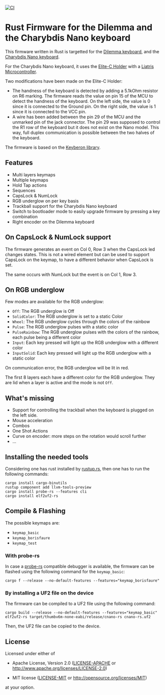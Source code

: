 [![CI](https://github.com/borisfaure/bastardkb-rs/actions/workflows/ci.yml/badge.svg?branch=main)](https://github.com/borisfaure/bastardkb-rs/actions/workflows/ci.yml)

# Rust Firmware for the Dilemma and the Charybdis Nano keyboard

This firmware written in Rust is targetted for the
[Dilemma keyboard](https://bastardkb.com/product/dilemma/),
and the [Charybdis Nano keyboard](https://bastardkb.com/product/charybdis-nano-kit/).

For the Charybdis Nano keyboard, it uses the [Elite-C Holder](https://github.com/Bastardkb/Elite-C-holder) with
a [Liatris Microcontroller](https://splitkb.com/products/liatris).

Two modifications have been made on the Elite-C Holder:

- The handness of the keyboard is detected by adding a 5.1kOhm resistor on R6
  marking.  The firmware reads the value on pin 15 of the MCU to detect the
  handness of the keyboard.  On the left side, the value is 0 since it is
  connected to the Ground pin.  On the right side, the value is 1 since it
  is connected to the VCC pin.
- A wire has been added between the pin 29 of the MCU and the unmarked pin of
  the jack connector.  The pin 29 was supposed to control the R1 row of the
  keyboard but it does not exist on the Nano model.  This way, full duplex
  communication is possible between the two halves of the keyboard.

The firmware is based on the [Keyberon library](https://github.com/TeXitoi/keyberon).

## Features

- Multi layers keymaps
- Multiple keymaps
- Hold Tap actions
- Sequences
- CapsLock & NumLock
- RGB underglow on per key basis
- Trackball support for the Charybdis Nano keyboard
- Switch to bootloader mode to easily upgrade firmware by pressing a key combination
- Right encoder on the Dilemma keyboard

## On CapsLock & NumLock support

The firmware generates an event on Col 0, Row 3 when the CapsLock led changes
states.  This is not a wired element but can be used to support CapsLock on
the keymap, to have a different behavior when CapsLock is set.

The same occurs with NumLock but the event is on Col 1, Row 3.

## On RGB underglow

Few modes are available for the RGB underglow:

 - `Off`: The RGB underglow is Off
 - `SolidColor`: The RGB underglow is set to a static Color
 - `Wheel`: The RGB underglow cycles through the colors of the rainbow
 - `Pulse`: The RGB underglow pulses with a static color
 - `PulseRainbow`: The RGB underglow pulses with the colors of the rainbow,
   each pulse being a different color
 - `Input`: Each key pressed will light up the RGB underglow with a different
   color
 - `InputSolid`: Each key pressed will light up the RGB underglow with a
   static color

On communication error, the RGB underglow will be lit in red.

The first 8 layers each have a different color for the RGB underglow.  They
are lid when a layer is active and the mode is not `Off`.

## What's missing

- Support for controlling the trackball when the keyboard is plugged on the
  left side.
- Mouse acceleration
- Combos
- One Shot Actions
- Curve on encoder: more steps on the rotation would scroll further
- ...


## Installing the needed tools

Considering one has rust installed by [rustup.rs](https://rustup.rs), then
one has to run the following commands:

```shell
cargo install cargo-binutils
rustup component add llvm-tools-preview
cargo install probe-rs --features cli
cargo install elf2uf2-rs
```

## Compile & Flashing

The possible keymaps are:

- `keymap_basic`
- `keymap_borisfaure`
- `keymap_test`

### With probe-rs

In case a [probe-rs](https://probe.rs/) compatible debugger is available, the
firmware can be flashed using the following command for the `keymap_basic`:

```shell
cargo f --release --no-default-features --features="keymap_borisfaure"
```

### By installing a UF2 file on the device

The firmware can be compiled to a UF2 file using the following command:

```shell
cargo build --release --no-default-features --features="keymap_basic"
elf2uf2-rs target/thumbv6m-none-eabi/release/cnano-rs cnano-rs.uf2
```

Then, the UF2 file can be copied to the device.


## License

Licensed under either of

- Apache License, Version 2.0 ([LICENSE-APACHE](LICENSE-APACHE) or
  http://www.apache.org/licenses/LICENSE-2.0)

- MIT license ([LICENSE-MIT](LICENSE-MIT) or http://opensource.org/licenses/MIT)

at your option.

